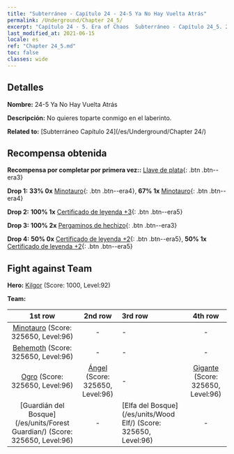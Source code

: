 ```yaml
---
title: "Subterráneo - Capítulo 24 - 24-5 Ya No Hay Vuelta Atrás"
permalink: /Underground/Chapter 24_5/
excerpt: "Capítulo 24 - 5. Era of Chaos  Subterráneo - Capítulo 24_5. 24-5 Ya No Hay Vuelta Atrás"
last_modified_at: 2021-06-15
locale: es
ref: "Chapter 24_5.md"
toc: false
classes: wide
---
```


## Detalles

 **Nombre:** 24-5 Ya No Hay Vuelta Atrás

 **Descripción:** No quieres toparte conmigo en el laberinto.

 **Related to:** [Subterráneo Capítulo 24](/es/Underground/Chapter 24/)

## Recompensa obtenida

 **Recompensa por completar por primera vez::** [Llave de plata](/ItemsES/con_693/){: .btn .btn--era3}

 **Drop 1:** **33% 0x** [Minotauro](/ItemsES/unt_248/){: .btn .btn--era4}, **67% 1x** [Minotauro](/ItemsES/unt_248/){: .btn .btn--era4}

 **Drop 2:** **100% 1x** [Certificado de leyenda +3](/ItemsES/mat_88/){: .btn .btn--era5}

 **Drop 3:** **100% 2x** [Pergaminos de hechizo](/ItemsES/con_694/){: .btn .btn--era3}

 **Drop 4:** **50% 0x** [Certificado de leyenda +2](/ItemsES/mat_81/){: .btn .btn--era5}, **50% 1x** [Certificado de leyenda +2](/ItemsES/mat_81/){: .btn .btn--era5}


## Fight against Team
 **Hero:** [Kilgor](/es/heroes/Kilgor/) (Score: 1000, Level:92)

 **Team:**


  | 1st row | 2nd row | 3rd row | 4th row |
  |:----:|:----:|:----|:----:|
  | [Minotauro](/es/units/Minotaur/) (Score: 325650, Level:96)  | - | - | - |
  | [Behemoth](/es/units/Behemoth/) (Score: 325650, Level:96)  | - | - | - |
  | [Ogro](/es/units/Ogre/) (Score: 325650, Level:96)  | [Ángel](/es/units/Angel/) (Score: 325650, Level:96)  | - | [Gigante](/es/units/Giant/) (Score: 325650, Level:96)  |
  | [Guardián del Bosque](/es/units/Forest Guardian/) (Score: 325650, Level:96)  | - | [Elfa del Bosque](/es/units/Wood Elf/) (Score: 325650, Level:96)  | - |


